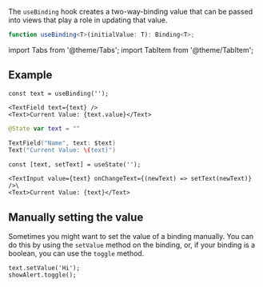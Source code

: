 ---
---

The `useBinding` hook creates a two-way-binding value that can be passed into views that play a role in updating that value.

```typescript
function useBinding<T>(initialValue: T): Binding<T>;
```

import Tabs from '@theme/Tabs';
import TabItem from '@theme/TabItem';

## Example

<Tabs>
<TabItem value="srn" label="swiftui-react-native">

```tsx
const text = useBinding('');
```

```tsx
<TextField text={text} />
<Text>Current Value: {text.value}</Text>
```

</TabItem>
<TabItem value="swiftui" label="SwiftUI">

```swift
@State var text = ""
```

```swift
TextField("Name", text: $text)
Text("Current Value: \(text)")
```

</TabItem>
<TabItem value="react-native" label="React Native">

```tsx
const [text, setText] = useState('');
```

```tsx
<TextInput value={text} onChangeText={(newText) => setText(newText)} />\
<Text>Current Value: {text}</Text>
```

</TabItem>
</Tabs>

## Manually setting the value

Sometimes you might want to set the value of a binding manually. You can do this by using the `setValue` method on the binding, or, if your binding is a boolean, you can use the `toggle` method.

```tsx
text.setValue('Hi');
showAlert.toggle();
```
